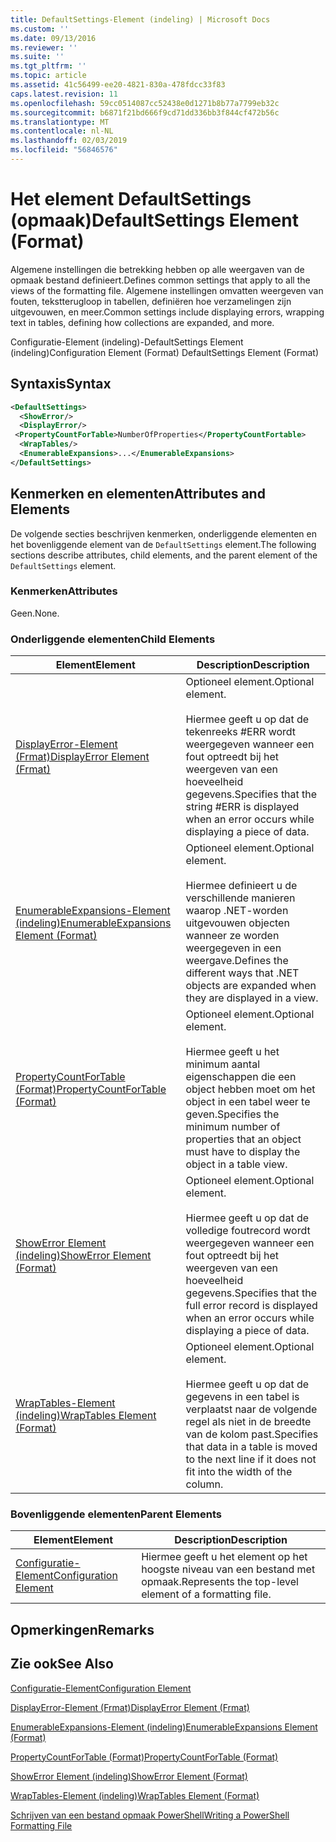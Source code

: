 ```yaml
---
title: DefaultSettings-Element (indeling) | Microsoft Docs
ms.custom: ''
ms.date: 09/13/2016
ms.reviewer: ''
ms.suite: ''
ms.tgt_pltfrm: ''
ms.topic: article
ms.assetid: 41c56499-ee20-4821-830a-478fdcc33f83
caps.latest.revision: 11
ms.openlocfilehash: 59cc0514087cc52438e0d1271b8b77a7799eb32c
ms.sourcegitcommit: b6871f21bd666f9cd71dd336bb3f844cf472b56c
ms.translationtype: MT
ms.contentlocale: nl-NL
ms.lasthandoff: 02/03/2019
ms.locfileid: "56846576"
---
```

# <a name="defaultsettings-element-format"></a><span data-ttu-id="b97d7-102">Het element DefaultSettings (opmaak)</span><span class="sxs-lookup"><span data-stu-id="b97d7-102">DefaultSettings Element (Format)</span></span>

<span data-ttu-id="b97d7-103">Algemene instellingen die betrekking hebben op alle weergaven van de opmaak bestand definieert.</span><span class="sxs-lookup"><span data-stu-id="b97d7-103">Defines common settings that apply to all the views of the formatting file.</span></span> <span data-ttu-id="b97d7-104">Algemene instellingen omvatten weergeven van fouten, tekstterugloop in tabellen, definiëren hoe verzamelingen zijn uitgevouwen, en meer.</span><span class="sxs-lookup"><span data-stu-id="b97d7-104">Common settings include displaying errors, wrapping text in tables, defining how collections are expanded, and more.</span></span>

<span data-ttu-id="b97d7-105">Configuratie-Element (indeling)-DefaultSettings Element (indeling)</span><span class="sxs-lookup"><span data-stu-id="b97d7-105">Configuration Element (Format) DefaultSettings Element (Format)</span></span>

## <a name="syntax"></a><span data-ttu-id="b97d7-106">Syntaxis</span><span class="sxs-lookup"><span data-stu-id="b97d7-106">Syntax</span></span>

```xml
<DefaultSettings>
  <ShowError/>
  <DisplayError/>
 <PropertyCountForTable>NumberOfProperties</PropertyCountFortable>
  <WrapTables/>
  <EnumerableExpansions>...</EnumerableExpansions>
</DefaultSettings>
```

## <a name="attributes-and-elements"></a><span data-ttu-id="b97d7-107">Kenmerken en elementen</span><span class="sxs-lookup"><span data-stu-id="b97d7-107">Attributes and Elements</span></span>

<span data-ttu-id="b97d7-108">De volgende secties beschrijven kenmerken, onderliggende elementen en het bovenliggende element van de `DefaultSettings` element.</span><span class="sxs-lookup"><span data-stu-id="b97d7-108">The following sections describe attributes, child elements, and the parent element of the `DefaultSettings` element.</span></span>

### <a name="attributes"></a><span data-ttu-id="b97d7-109">Kenmerken</span><span class="sxs-lookup"><span data-stu-id="b97d7-109">Attributes</span></span>

<span data-ttu-id="b97d7-110">Geen.</span><span class="sxs-lookup"><span data-stu-id="b97d7-110">None.</span></span>

### <a name="child-elements"></a><span data-ttu-id="b97d7-111">Onderliggende elementen</span><span class="sxs-lookup"><span data-stu-id="b97d7-111">Child Elements</span></span>

|<span data-ttu-id="b97d7-112">Element</span><span class="sxs-lookup"><span data-stu-id="b97d7-112">Element</span></span>|<span data-ttu-id="b97d7-113">Description</span><span class="sxs-lookup"><span data-stu-id="b97d7-113">Description</span></span>|
|-------------|-----------------|
|[<span data-ttu-id="b97d7-114">DisplayError-Element (Frmat)</span><span class="sxs-lookup"><span data-stu-id="b97d7-114">DisplayError Element (Frmat)</span></span>](./displayerror-element-format.md)|<span data-ttu-id="b97d7-115">Optioneel element.</span><span class="sxs-lookup"><span data-stu-id="b97d7-115">Optional element.</span></span><br /><br /> <span data-ttu-id="b97d7-116">Hiermee geeft u op dat de tekenreeks #ERR wordt weergegeven wanneer een fout optreedt bij het weergeven van een hoeveelheid gegevens.</span><span class="sxs-lookup"><span data-stu-id="b97d7-116">Specifies that the string #ERR is displayed when an error occurs while displaying a piece of data.</span></span>|
|[<span data-ttu-id="b97d7-117">EnumerableExpansions-Element (indeling)</span><span class="sxs-lookup"><span data-stu-id="b97d7-117">EnumerableExpansions Element (Format)</span></span>](./enumerableexpansions-element-format.md)|<span data-ttu-id="b97d7-118">Optioneel element.</span><span class="sxs-lookup"><span data-stu-id="b97d7-118">Optional element.</span></span><br /><br /> <span data-ttu-id="b97d7-119">Hiermee definieert u de verschillende manieren waarop .NET-worden uitgevouwen objecten wanneer ze worden weergegeven in een weergave.</span><span class="sxs-lookup"><span data-stu-id="b97d7-119">Defines the different ways that .NET objects are expanded when they are displayed in a view.</span></span>|
|[<span data-ttu-id="b97d7-120">PropertyCountForTable (Format)</span><span class="sxs-lookup"><span data-stu-id="b97d7-120">PropertyCountForTable (Format)</span></span>](./propertycountfortable-element-format.md)|<span data-ttu-id="b97d7-121">Optioneel element.</span><span class="sxs-lookup"><span data-stu-id="b97d7-121">Optional element.</span></span><br /><br /> <span data-ttu-id="b97d7-122">Hiermee geeft u het minimum aantal eigenschappen die een object hebben moet om het object in een tabel weer te geven.</span><span class="sxs-lookup"><span data-stu-id="b97d7-122">Specifies the minimum number of properties that an object must have to display the object in a table view.</span></span>|
|[<span data-ttu-id="b97d7-123">ShowError Element (indeling)</span><span class="sxs-lookup"><span data-stu-id="b97d7-123">ShowError Element (Format)</span></span>](./showerror-element-format.md)|<span data-ttu-id="b97d7-124">Optioneel element.</span><span class="sxs-lookup"><span data-stu-id="b97d7-124">Optional element.</span></span><br /><br /> <span data-ttu-id="b97d7-125">Hiermee geeft u op dat de volledige foutrecord wordt weergegeven wanneer een fout optreedt bij het weergeven van een hoeveelheid gegevens.</span><span class="sxs-lookup"><span data-stu-id="b97d7-125">Specifies that the full error record is displayed when an error occurs while displaying a piece of data.</span></span>|
|[<span data-ttu-id="b97d7-126">WrapTables-Element (indeling)</span><span class="sxs-lookup"><span data-stu-id="b97d7-126">WrapTables Element (Format)</span></span>](./wraptables-element-format.md)|<span data-ttu-id="b97d7-127">Optioneel element.</span><span class="sxs-lookup"><span data-stu-id="b97d7-127">Optional element.</span></span><br /><br /> <span data-ttu-id="b97d7-128">Hiermee geeft u op dat de gegevens in een tabel is verplaatst naar de volgende regel als niet in de breedte van de kolom past.</span><span class="sxs-lookup"><span data-stu-id="b97d7-128">Specifies that data in a table is moved to the next line if it does not fit into the width of the column.</span></span>|

### <a name="parent-elements"></a><span data-ttu-id="b97d7-129">Bovenliggende elementen</span><span class="sxs-lookup"><span data-stu-id="b97d7-129">Parent Elements</span></span>

|<span data-ttu-id="b97d7-130">Element</span><span class="sxs-lookup"><span data-stu-id="b97d7-130">Element</span></span>|<span data-ttu-id="b97d7-131">Description</span><span class="sxs-lookup"><span data-stu-id="b97d7-131">Description</span></span>|
|-------------|-----------------|
|[<span data-ttu-id="b97d7-132">Configuratie-Element</span><span class="sxs-lookup"><span data-stu-id="b97d7-132">Configuration Element</span></span>](./configuration-element-format.md)|<span data-ttu-id="b97d7-133">Hiermee geeft u het element op het hoogste niveau van een bestand met opmaak.</span><span class="sxs-lookup"><span data-stu-id="b97d7-133">Represents the top-level element of a formatting file.</span></span>|

## <a name="remarks"></a><span data-ttu-id="b97d7-134">Opmerkingen</span><span class="sxs-lookup"><span data-stu-id="b97d7-134">Remarks</span></span>

## <a name="see-also"></a><span data-ttu-id="b97d7-135">Zie ook</span><span class="sxs-lookup"><span data-stu-id="b97d7-135">See Also</span></span>

[<span data-ttu-id="b97d7-136">Configuratie-Element</span><span class="sxs-lookup"><span data-stu-id="b97d7-136">Configuration Element</span></span>](./configuration-element-format.md)

[<span data-ttu-id="b97d7-137">DisplayError-Element (Frmat)</span><span class="sxs-lookup"><span data-stu-id="b97d7-137">DisplayError Element (Frmat)</span></span>](./displayerror-element-format.md)

[<span data-ttu-id="b97d7-138">EnumerableExpansions-Element (indeling)</span><span class="sxs-lookup"><span data-stu-id="b97d7-138">EnumerableExpansions Element (Format)</span></span>](./enumerableexpansions-element-format.md)

[<span data-ttu-id="b97d7-139">PropertyCountForTable (Format)</span><span class="sxs-lookup"><span data-stu-id="b97d7-139">PropertyCountForTable (Format)</span></span>](./propertycountfortable-element-format.md)

[<span data-ttu-id="b97d7-140">ShowError Element (indeling)</span><span class="sxs-lookup"><span data-stu-id="b97d7-140">ShowError Element (Format)</span></span>](./showerror-element-format.md)

[<span data-ttu-id="b97d7-141">WrapTables-Element (indeling)</span><span class="sxs-lookup"><span data-stu-id="b97d7-141">WrapTables Element (Format)</span></span>](./wraptables-element-format.md)

[<span data-ttu-id="b97d7-142">Schrijven van een bestand opmaak PowerShell</span><span class="sxs-lookup"><span data-stu-id="b97d7-142">Writing a PowerShell Formatting File</span></span>](./writing-a-powershell-formatting-file.md)
